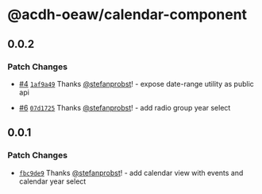 # @acdh-oeaw/calendar-component

## 0.0.2

### Patch Changes

- [#4](https://github.com/acdh-oeaw/calendar-component/pull/4)
  [`1af9a49`](https://github.com/acdh-oeaw/calendar-component/commit/1af9a496fa58fb9e728edaf6e502ea344f0d3478)
  Thanks [@stefanprobst](https://github.com/stefanprobst)! - expose date-range utility as public api

- [#6](https://github.com/acdh-oeaw/calendar-component/pull/6)
  [`07d1725`](https://github.com/acdh-oeaw/calendar-component/commit/07d1725bd9f2a8c1de985a9074827fd79963add5)
  Thanks [@stefanprobst](https://github.com/stefanprobst)! - add radio group year select

## 0.0.1

### Patch Changes

- [`fbc9de9`](https://github.com/acdh-oeaw/calendar-component/commit/fbc9de9a21ef6f6a590e27941c98e9975bd0bbca)
  Thanks [@stefanprobst](https://github.com/stefanprobst)! - add calendar view with events and
  calendar year select
